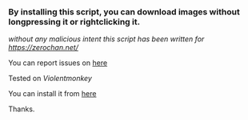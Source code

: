 ### **By installing this script, you can download images without longpressing it or rightclicking it.**


*without any malicious intent this script has been written for https://zerochan.net/*

You can report issues on [here](https://github.com/kyoyacchi/zerochan-downloader/issues)

Tested on *Violentmonkey*

You can install it from [here](https://raw.githubusercontent.com/kyoyacchi/zerochan-downloader/master/main.js)

Thanks.
